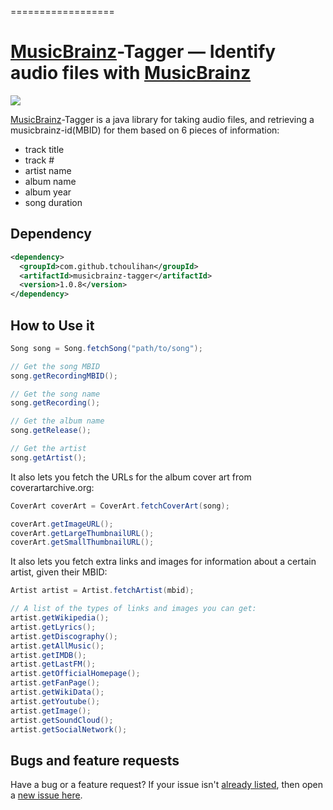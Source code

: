 
==================


[MusicBrainz](http://musicbrainz.org/)-Tagger &mdash; Identify audio files with [MusicBrainz](http://musicbrainz.org/)
==========
![](http://img.shields.io/version/1.0.8.png?color=green)

[MusicBrainz](http://musicbrainz.org/)-Tagger is a java library for taking audio files, and retrieving a musicbrainz-id(MBID) for them based on 6 pieces of information:

* track title
* track #
* artist name
* album name
* album year
* song duration

## Dependency
```xml
<dependency>
  <groupId>com.github.tchoulihan</groupId>
  <artifactId>musicbrainz-tagger</artifactId>
  <version>1.0.8</version>
</dependency>
```

## How to Use it
```java
Song song = Song.fetchSong("path/to/song");

// Get the song MBID
song.getRecordingMBID();

// Get the song name
song.getRecording();

// Get the album name
song.getRelease();

// Get the artist
song.getArtist();

```

It also lets you fetch the URLs for the album cover art from coverartarchive.org:
```java
CoverArt coverArt = CoverArt.fetchCoverArt(song);

coverArt.getImageURL();
coverArt.getLargeThumbnailURL();
coverArt.getSmallThumbnailURL();

```

It also lets you fetch extra links and images for information about a certain artist, given their MBID:
```java
Artist artist = Artist.fetchArtist(mbid);

// A list of the types of links and images you can get:
artist.getWikipedia();
artist.getLyrics();
artist.getDiscography();
artist.getAllMusic();
artist.getIMDB();
artist.getLastFM();
artist.getOfficialHomepage();
artist.getFanPage();
artist.getWikiData();
artist.getYoutube();
artist.getImage();
artist.getSoundCloud();
artist.getSocialNetwork();
```

## Bugs and feature requests
Have a bug or a feature request? If your issue isn't [already listed](https://github.com/tchoulihan/musicbrainz-tagger/issues/), then open a [new issue here](https://github.com/tchoulihan/musicbrainz-tagger/issues/new).


